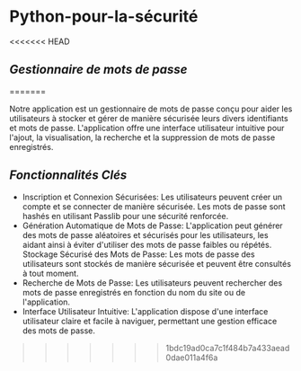# Python-pour-la-sécurité

<<<<<<< HEAD
## _Gestionnaire de mots de passe_
=======

Notre application est un gestionnaire de mots de passe conçu pour aider les utilisateurs à stocker et gérer de manière sécurisée leurs divers identifiants et mots de passe. L'application offre une interface utilisateur intuitive pour l'ajout, la visualisation, la recherche et la suppression de mots de passe enregistrés.

 ## _Fonctionnalités Clés_

- Inscription et Connexion Sécurisées: Les utilisateurs peuvent créer un compte et se connecter de manière sécurisée. Les mots de passe sont hashés en utilisant Passlib pour une sécurité renforcée.
- Génération Automatique de Mots de Passe: L'application peut générer des mots de passe aléatoires et sécurisés pour les utilisateurs, les aidant ainsi à éviter d'utiliser des mots de passe faibles ou répétés.
Stockage Sécurisé des Mots de Passe: Les mots de passe des utilisateurs sont stockés de manière sécurisée et peuvent être consultés à tout moment.
- Recherche de Mots de Passe: Les utilisateurs peuvent rechercher des mots de passe enregistrés en fonction du nom du site ou de l'application.
- Interface Utilisateur Intuitive: L'application dispose d'une interface utilisateur claire et facile à naviguer, permettant une gestion efficace des mots de passe.
>>>>>>> 1bdc19ad0ca7c1f484b7a433aead0dae011a4f6a
